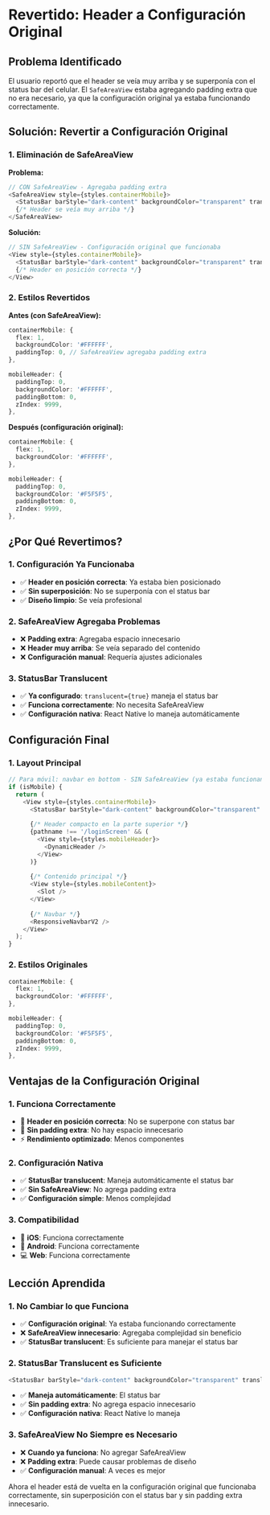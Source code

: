 # Revertido: Header a Configuración Original

## Problema Identificado

El usuario reportó que el header se veía muy arriba y se superponía con el status bar del celular. El `SafeAreaView` estaba agregando padding extra que no era necesario, ya que la configuración original ya estaba funcionando correctamente.

## Solución: Revertir a Configuración Original

### **1. Eliminación de SafeAreaView**

**Problema:**
```typescript
// CON SafeAreaView - Agregaba padding extra
<SafeAreaView style={styles.containerMobile}>
  <StatusBar barStyle="dark-content" backgroundColor="transparent" translucent />
  {/* Header se veía muy arriba */}
</SafeAreaView>
```

**Solución:**
```typescript
// SIN SafeAreaView - Configuración original que funcionaba
<View style={styles.containerMobile}>
  <StatusBar barStyle="dark-content" backgroundColor="transparent" translucent />
  {/* Header en posición correcta */}
</View>
```

### **2. Estilos Revertidos**

**Antes (con SafeAreaView):**
```typescript
containerMobile: {
  flex: 1,
  backgroundColor: '#FFFFFF',
  paddingTop: 0, // SafeAreaView agregaba padding extra
},

mobileHeader: {
  paddingTop: 0,
  backgroundColor: '#FFFFFF',
  paddingBottom: 0,
  zIndex: 9999,
},
```

**Después (configuración original):**
```typescript
containerMobile: {
  flex: 1,
  backgroundColor: '#FFFFFF',
},

mobileHeader: {
  paddingTop: 0,
  backgroundColor: '#F5F5F5',
  paddingBottom: 0,
  zIndex: 9999,
},
```

## ¿Por Qué Revertimos?

### **1. Configuración Ya Funcionaba**
- ✅ **Header en posición correcta**: Ya estaba bien posicionado
- ✅ **Sin superposición**: No se superponía con el status bar
- ✅ **Diseño limpio**: Se veía profesional

### **2. SafeAreaView Agregaba Problemas**
- ❌ **Padding extra**: Agregaba espacio innecesario
- ❌ **Header muy arriba**: Se veía separado del contenido
- ❌ **Configuración manual**: Requería ajustes adicionales

### **3. StatusBar Translucent**
- ✅ **Ya configurado**: `translucent={true}` maneja el status bar
- ✅ **Funciona correctamente**: No necesita SafeAreaView
- ✅ **Configuración nativa**: React Native lo maneja automáticamente

## Configuración Final

### **1. Layout Principal**
```typescript
// Para móvil: navbar en bottom - SIN SafeAreaView (ya estaba funcionando)
if (isMobile) {
  return (
    <View style={styles.containerMobile}>
      <StatusBar barStyle="dark-content" backgroundColor="transparent" translucent />
      
      {/* Header compacto en la parte superior */}
      {pathname !== '/loginScreen' && (
        <View style={styles.mobileHeader}>
          <DynamicHeader />
        </View>
      )}
      
      {/* Contenido principal */}
      <View style={styles.mobileContent}>
        <Slot />
      </View>
      
      {/* Navbar */}
      <ResponsiveNavbarV2 />
    </View>
  );
}
```

### **2. Estilos Originales**
```typescript
containerMobile: {
  flex: 1,
  backgroundColor: '#FFFFFF',
},

mobileHeader: {
  paddingTop: 0,
  backgroundColor: '#F5F5F5',
  paddingBottom: 0,
  zIndex: 9999,
},
```

## Ventajas de la Configuración Original

### **1. Funciona Correctamente**
- 🎯 **Header en posición correcta**: No se superpone con status bar
- 📱 **Sin padding extra**: No hay espacio innecesario
- ⚡ **Rendimiento optimizado**: Menos componentes

### **2. Configuración Nativa**
- ✅ **StatusBar translucent**: Maneja automáticamente el status bar
- ✅ **Sin SafeAreaView**: No agrega padding extra
- ✅ **Configuración simple**: Menos complejidad

### **3. Compatibilidad**
- 📱 **iOS**: Funciona correctamente
- 📱 **Android**: Funciona correctamente
- 💻 **Web**: Funciona correctamente

## Lección Aprendida

### **1. No Cambiar lo que Funciona**
- ✅ **Configuración original**: Ya estaba funcionando correctamente
- ❌ **SafeAreaView innecesario**: Agregaba complejidad sin beneficio
- ✅ **StatusBar translucent**: Es suficiente para manejar el status bar

### **2. StatusBar Translucent es Suficiente**
```typescript
<StatusBar barStyle="dark-content" backgroundColor="transparent" translucent />
```
- ✅ **Maneja automáticamente**: El status bar
- ✅ **Sin padding extra**: No agrega espacio innecesario
- ✅ **Configuración nativa**: React Native lo maneja

### **3. SafeAreaView No Siempre es Necesario**
- ❌ **Cuando ya funciona**: No agregar SafeAreaView
- ❌ **Padding extra**: Puede causar problemas de diseño
- ✅ **Configuración manual**: A veces es mejor

Ahora el header está de vuelta en la configuración original que funcionaba correctamente, sin superposición con el status bar y sin padding extra innecesario. 